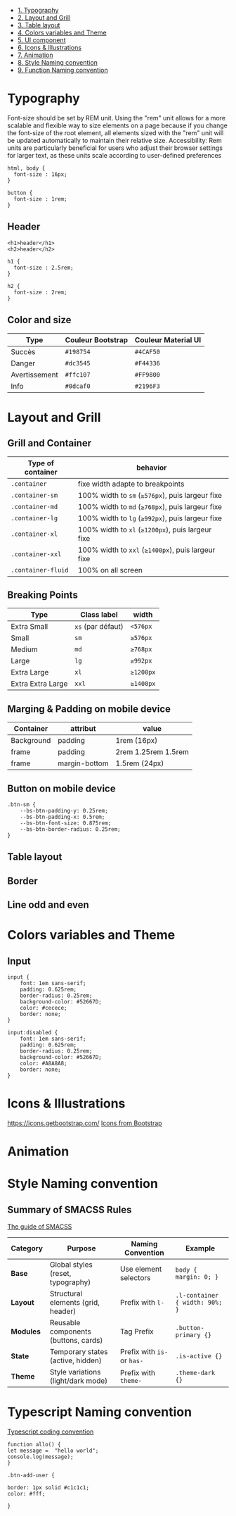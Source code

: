- [1. Typography](#Typography)
- [2. Layout and Grill](#Layout-and-Grill)
- [3. Table layout](#Table-layout)
- [4. Colors variables and Theme](#Colors-variables-and-Theme)
- [5. UI component](#UI=component)
- [6. Icons & Illustrations](#Icons-&-Illustrations)
- [7. Animation](#Animation)
- [8. Style Naming convention](#Style-Naming-convention)
- [9. Function Naming convention](#Function-Naming-convention)



# Typography
Font-size should be set by REM unit.
Using the "rem" unit allows for a more scalable and flexible way to size elements on a page because if you change the font-size of the root element, all elements sized with the "rem" unit will be updated automatically to maintain their relative size.
Accessibility: Rem units are particularly beneficial for users who adjust their browser settings for larger text, as these units scale according to user-defined preferences

```
html, body {
  font-size : 16px;
}

button {
  font-size : 1rem;
}

```

## Header


```
<h1>header</h1>
<h2>header</h2>

h1 {
  font-size : 2.5rem;
}

h2 {
  font-size : 2rem;
}

```


## Color and size
| Type     | Couleur Bootstrap | Couleur Material UI |
|----------|------------------|--------------------|
| Succès   | `#198754`        | `#4CAF50`         |
| Danger   | `#dc3545`        | `#F44336`         |
| Avertissement | `#ffc107`    | `#FF9800`         |
| Info     | `#0dcaf0`        | `#2196F3`         |

# Layout and Grill
## Grill and Container
| Type of container | behavior |
|------------------|-------------|
| `.container` | fixe width adapte to breakpoints |
| `.container-sm` | 100% width to  `sm` (`≥576px`), puis largeur fixe |
| `.container-md` | 100% width to  `md` (`≥768px`), puis largeur fixe |
| `.container-lg` | 100% width to  `lg` (`≥992px`), puis largeur fixe |
| `.container-xl` | 100% width to  `xl` (`≥1200px`), puis largeur fixe |
| `.container-xxl` | 100% width to  `xxl` (`≥1400px`), puis largeur fixe |
| `.container-fluid` | 100% on all screen |

## Breaking Points
| Type      | Class label | width |
|----------|---------|----------------|
| Extra Small | `xs` (par défaut) | `<576px` |
| Small | `sm` | `≥576px` |
| Medium | `md` | `≥768px` |
| Large | `lg` | `≥992px` |
| Extra Large | `xl` | `≥1200px` |
| Extra Extra Large | `xxl` | `≥1400px` |
## Marging & Padding on mobile device

| Container      | attribut | value |
|----------|---------|----------------|
| Background |  padding | 1rem (16px) |
| frame | padding | 2rem 1.25rem 1.5rem |
| frame | margin-bottom | 1.5rem (24px) |

## Button on mobile device
```
.btn-sm {
    --bs-btn-padding-y: 0.25rem;
    --bs-btn-padding-x: 0.5rem;
    --bs-btn-font-size: 0.875rem;
    --bs-btn-border-radius: 0.25rem;
}
```

## Table layout

## Border

## Line odd and even

# Colors variables and Theme

## Input
```
input { 
    font: 1em sans-serif;
    padding: 0.625rem;
    border-radius: 0.25rem;
    background-color: #52667D;
    color: #cecece;
    border: none;
}

input:disabled { 
    font: 1em sans-serif;
    padding: 0.625rem;
    border-radius: 0.25rem;
    background-color: #52667D;
    color: #A8A8A8;
    border: none;
}
```
# Icons & Illustrations
https://icons.getbootstrap.com/
[Icons from Bootstrap](https://icons.getbootstrap.com/)

# Animation

# Style Naming convention
## Summary of SMACSS Rules
[The guide of SMACSS](https://smacss.com/)

| Category  | Purpose  | Naming Convention  | Example  |
|-----------|---------|-------------------|---------|
| **Base** | Global styles (reset, typography) | Use element selectors | `body { margin: 0; }` |
| **Layout** | Structural elements (grid, header) | Prefix with `l-` | `.l-container { width: 90%; }` |
| **Modules** | Reusable components (buttons, cards) | Tag Prefix | `.button-primary {}` |
| **State** | Temporary states (active, hidden) | Prefix with `is-` or `has-` | `.is-active {}` |
| **Theme** | Style variations (light/dark mode) | Prefix with `theme-` | `.theme-dark {}` |



# Typescript Naming convention
[Typescript coding convention](https://smacss.com/)

```
function allo() {
let message =  "hello world";
console.log(message);
}
```

```
.btn-add-user {

border: 1px solid #c1c1c1;
color: #fff;

} 

```



<!---
sderaspeCC/sderaspeCC is a ✨ special ✨ repository because its `README.md` (this file) appears on your GitHub profile.
You can click the Preview link to take a look at your changes.
--->
